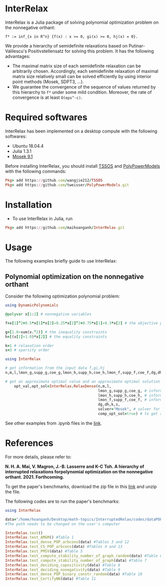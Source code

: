 # InterRelax
InterRelax is a Julia package of solving polynomial optimization problem on the nonnegative orthant:
```
f* := inf_{x in R^n} {f(x) : x >= 0, gi(x) >= 0, hj(x) = 0}.
```
We provide a hierarchy of semidefinite relaxations based on Putinar-Valilescu's Positivstellensatz for solving this problem. It has the following advantages:
- The maximal matrix size of each semidefinite relaxation can be arbitrarily chosen. Accordingly, each semidefinite relaxation of maximal matrix size relatively small can be solved efficiently by using interior point methods (Mosek, SDPT3, ...).
- We guarantee the convergence of the sequence of values returned by this hierarchy to ```f*``` under some mild condition. Moreover, the rate of convergence is at least ```O(eps^-c)```.


# Required softwares
InterRelax has been implemented on a desktop compute with the following softwares:
- Ubuntu 18.04.4
- Julia 1.3.1
- [Mosek 9.1](https://www.mosek.com)

Before installing InterRelax, you should install [TSSOS](https://github.com/wangjie212/TSSOS) and [PolyPowerModels](https://github.com/tweisser/PolyPowerModels) with the following commands:
```ruby
Pkg> add https://github.com/wangjie212/TSSOS
Pkg> add https://github.com/tweisser/PolyPowerModels.git
```

# Installation
- To use InterRelax in Julia, run
```ruby
Pkg> add https://github.com/maihoanganh/InterRelax.git
```

# Usage
The following examples briefly guide to use InterRelax:

## Polynomial optimization on the nonnegative orthant
Consider the following optimization polynomial problem:
```ruby
using DynamicPolynomials

@polyvar x[1:2] # nonnegative variables

f=x[1]^2+0.5*x[1]*x[2]-0.25*x[2]^2+0.75*x[1]-0.3*x[2] # the objective polynomial to minimize

g=[1.0-sum(x.^2)] # the inequality constraints
h=[(x[1]-1.0)*x[2]] # the equality constraints

k=1 # relaxation order
s=3 # sparsity order

using InterRelax

# get information from the input data f,gi,hj
n,m,l,lmon_g,supp_g,coe_g,lmon_h,supp_h,coe_h,lmon_f,supp_f,coe_f,dg,dh=InterRelax.get_info(x,f,g,h,sparse=false);

# get an approximate optimal value and an approximate optimal solution of the polynomial optimization problem
    opt_val,opt_sol=InterRelax.RelaxDense(n,m,l,
                                          lmon_g,supp_g,coe_g, # information of the inequality constraints
                                          lmon_h,supp_h,coe_h, # information of the equality constraints
                                          lmon_f,supp_f,coe_f, # information of the objective polynomial
                                          dg,dh,k,s,
                                          solver="Mosek", # solver for the semidefinite program
                                          comp_opt_sol=true) # to get an approximate optimal solution
```

See other examples from .ipynb files in the [link](https://github.com/maihoanganh/InterRelax/tree/main/examples).


# References
For more details, please refer to:

**N. H. A. Mai, V. Magron, J.-B. Lasserre and K-C Toh. A hierarchy of interrupted relaxations forpolynomial optimization on the nonnegative orthant. 2021. Forthcoming.**

To get the paper's benchmarks, download the zip file in this [link](https://drive.google.com/file/d/1xGG1NqDk9NDtBmu0bd2FmxZpz1kYeZp6/view?usp=sharing) and unzip the file.

The following codes are to run the paper's benchmarks:
```ruby
using InterRelax

data="/home/hoanganh/Desktop/math-topics/InterruptedRelax/codes/dataPOP2" # path of data 
#The path needs to be changed on the user's computer

InterRelax.test()
InterRelax.test_AMGM() #Table 1
InterRelax.test_dense_POP_arbcons(data) #Tables 3 and 12
InterRelax.test_CS_POP_arbcons(data) #Tables 4 and 13
InterRelax.test_PMSV(data) #Table 5
InterRelax.test_compute_stability_number_of_graph_random(data) #Table 6
InterRelax.test_compute_stability_number_of_graph(data) #Table 7
InterRelax.test_deciding_copositivity(data) #Table 8
InterRelax.test_deciding_nonegativity(data) #Table 9
InterRelax.test_dense_POP_binary_constr_random(data) #Table 10
InterRelax.test_CertifyNN(data) #Table 11

```
